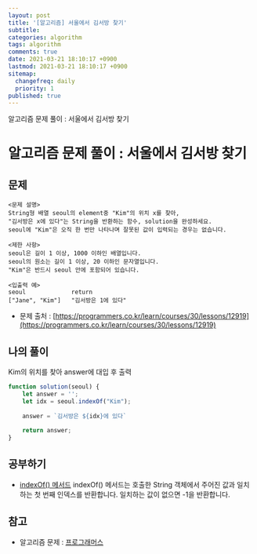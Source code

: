 ```yaml
---
layout: post
title: '[알고리즘] 서울에서 김서방 찾기'
subtitle: 
categories: algorithm
tags: algorithm
comments: true
date: 2021-03-21 18:10:17 +0900
lastmod: 2021-03-21 18:10:17 +0900
sitemap:
  changefreq: daily
  priority: 1
published: true
---
```


알고리즘 문제 풀이 : 서울에서 김서방 찾기<br />

# 알고리즘 문제 풀이 : 서울에서 김서방 찾기

## 문제 
```text
<문제 설명>
String형 배열 seoul의 element중 "Kim"의 위치 x를 찾아, 
"김서방은 x에 있다"는 String을 반환하는 함수, solution을 완성하세요. 
seoul에 "Kim"은 오직 한 번만 나타나며 잘못된 값이 입력되는 경우는 없습니다.

<제한 사항>
seoul은 길이 1 이상, 1000 이하인 배열입니다.
seoul의 원소는 길이 1 이상, 20 이하인 문자열입니다.
"Kim"은 반드시 seoul 안에 포함되어 있습니다.

<입출력 예>
seoul             return
["Jane", "Kim"]   "김서방은 1에 있다"
```

* 문제 출처 : [https://programmers.co.kr/learn/courses/30/lessons/12919](https://programmers.co.kr/learn/courses/30/lessons/12919)


## 나의 풀이
Kim의 위치를 찾아 answer에 대입 후 출력

```javascript
function solution(seoul) {
    let answer = '';
    let idx = seoul.indexOf("Kim");
    
    answer = `김서방은 ${idx}에 있다`
    
    return answer;
}
```



## 공부하기
- [indexOf() 메서드](https://developer.mozilla.org/ko/docs/Web/JavaScript/Reference/Global_Objects/String/indexOf)
indexOf() 메서드는 호출한 String 객체에서 주어진 값과 일치하는 첫 번째 인덱스를 반환합니다. 일치하는 값이 없으면 -1을 반환합니다. 



## 참고
- 알고리즘 문제 : [프로그래머스](https://programmers.co.kr)